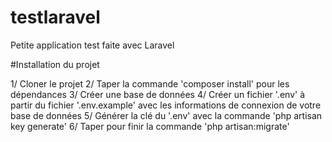 # testlaravel
Petite application test faite avec Laravel

#Installation du projet

1/ Cloner le projet
2/ Taper la commande 'composer install' pour les dépendances
3/ Créer une base de données
4/ Créer un fichier '.env' à partir du fichier '.env.example' avec les informations de connexion de votre base de données
5/ Générer la clé du '.env' avec la commande 'php artisan key generate'
6/ Taper pour finir la commande 'php artisan:migrate'

